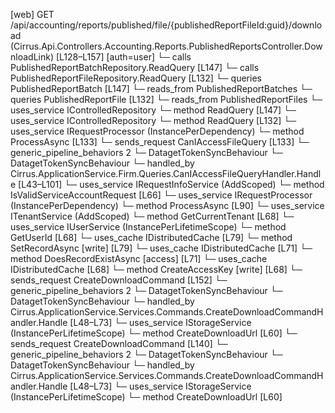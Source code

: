 [web] GET /api/accounting/reports/published/file/{publishedReportFileId:guid}/download  (Cirrus.Api.Controllers.Accounting.Reports.PublishedReportsController.DownloadLink)  [L128–L157] [auth=user]
  └─ calls PublishedReportBatchRepository.ReadQuery [L147]
  └─ calls PublishedReportFileRepository.ReadQuery [L132]
  └─ queries PublishedReportBatch [L147]
    └─ reads_from PublishedReportBatches
  └─ queries PublishedReportFile [L132]
    └─ reads_from PublishedReportFiles
  └─ uses_service IControlledRepository<PublishedReportBatch>
    └─ method ReadQuery [L147]
  └─ uses_service IControlledRepository<PublishedReportFile>
    └─ method ReadQuery [L132]
  └─ uses_service IRequestProcessor (InstancePerDependency)
    └─ method ProcessAsync [L133]
  └─ sends_request CanIAccessFileQuery [L133]
    └─ generic_pipeline_behaviors 2
      └─ DatagetTokenSyncBehaviour
      └─ DatagetTokenSyncBehaviour
    └─ handled_by Cirrus.ApplicationService.Firm.Queries.CanIAccessFileQueryHandler.Handle [L43–L101]
      └─ uses_service IRequestInfoService (AddScoped)
        └─ method IsValidServiceAccountRequest [L66]
      └─ uses_service IRequestProcessor (InstancePerDependency)
        └─ method ProcessAsync [L90]
      └─ uses_service ITenantService (AddScoped)
        └─ method GetCurrentTenant [L68]
      └─ uses_service IUserService (InstancePerLifetimeScope)
        └─ method GetUserId [L68]
      └─ uses_cache IDistributedCache [L79]
        └─ method SetRecordAsync [write] [L79]
      └─ uses_cache IDistributedCache [L71]
        └─ method DoesRecordExistAsync [access] [L71]
      └─ uses_cache IDistributedCache [L68]
        └─ method CreateAccessKey [write] [L68]
  └─ sends_request CreateDownloadCommand [L152]
    └─ generic_pipeline_behaviors 2
      └─ DatagetTokenSyncBehaviour
      └─ DatagetTokenSyncBehaviour
    └─ handled_by Cirrus.ApplicationService.Services.Commands.CreateDownloadCommandHandler.Handle [L48–L73]
      └─ uses_service IStorageService (InstancePerLifetimeScope)
        └─ method CreateDownloadUrl [L60]
  └─ sends_request CreateDownloadCommand [L140]
    └─ generic_pipeline_behaviors 2
      └─ DatagetTokenSyncBehaviour
      └─ DatagetTokenSyncBehaviour
    └─ handled_by Cirrus.ApplicationService.Services.Commands.CreateDownloadCommandHandler.Handle [L48–L73]
      └─ uses_service IStorageService (InstancePerLifetimeScope)
        └─ method CreateDownloadUrl [L60]


